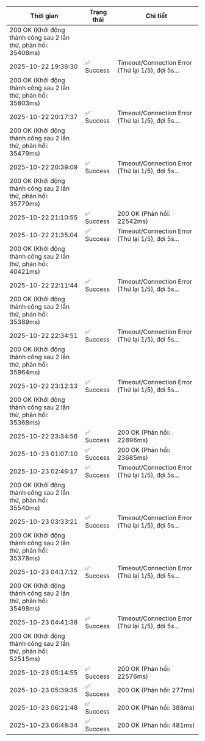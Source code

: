 | Thời gian | Trạng thái | Chi tiết |
|---|---|---|
200 OK (Khởi động thành công sau 2 lần thử, phản hồi: 35408ms) |
| 2025-10-22 19:36:30 | ✅ Success | Timeout/Connection Error (Thử lại 1/5), đợi 5s...
200 OK (Khởi động thành công sau 2 lần thử, phản hồi: 35803ms) |
| 2025-10-22 20:17:37 | ✅ Success | Timeout/Connection Error (Thử lại 1/5), đợi 5s...
200 OK (Khởi động thành công sau 2 lần thử, phản hồi: 35479ms) |
| 2025-10-22 20:39:09 | ✅ Success | Timeout/Connection Error (Thử lại 1/5), đợi 5s...
200 OK (Khởi động thành công sau 2 lần thử, phản hồi: 35779ms) |
| 2025-10-22 21:10:55 | ✅ Success | 200 OK (Phản hồi: 22542ms) |
| 2025-10-22 21:35:04 | ✅ Success | Timeout/Connection Error (Thử lại 1/5), đợi 5s...
200 OK (Khởi động thành công sau 2 lần thử, phản hồi: 40421ms) |
| 2025-10-22 22:11:44 | ✅ Success | Timeout/Connection Error (Thử lại 1/5), đợi 5s...
200 OK (Khởi động thành công sau 2 lần thử, phản hồi: 35389ms) |
| 2025-10-22 22:34:51 | ✅ Success | Timeout/Connection Error (Thử lại 1/5), đợi 5s...
200 OK (Khởi động thành công sau 2 lần thử, phản hồi: 35964ms) |
| 2025-10-22 23:12:13 | ✅ Success | Timeout/Connection Error (Thử lại 1/5), đợi 5s...
200 OK (Khởi động thành công sau 2 lần thử, phản hồi: 35368ms) |
| 2025-10-22 23:34:56 | ✅ Success | 200 OK (Phản hồi: 22896ms) |
| 2025-10-23 01:07:10 | ✅ Success | 200 OK (Phản hồi: 23685ms) |
| 2025-10-23 02:46:17 | ✅ Success | Timeout/Connection Error (Thử lại 1/5), đợi 5s...
200 OK (Khởi động thành công sau 2 lần thử, phản hồi: 35540ms) |
| 2025-10-23 03:33:21 | ✅ Success | Timeout/Connection Error (Thử lại 1/5), đợi 5s...
200 OK (Khởi động thành công sau 2 lần thử, phản hồi: 35378ms) |
| 2025-10-23 04:17:12 | ✅ Success | Timeout/Connection Error (Thử lại 1/5), đợi 5s...
200 OK (Khởi động thành công sau 2 lần thử, phản hồi: 35498ms) |
| 2025-10-23 04:41:38 | ✅ Success | Timeout/Connection Error (Thử lại 1/5), đợi 5s...
200 OK (Khởi động thành công sau 2 lần thử, phản hồi: 52515ms) |
| 2025-10-23 05:14:55 | ✅ Success | 200 OK (Phản hồi: 22576ms) |
| 2025-10-23 05:39:35 | ✅ Success | 200 OK (Phản hồi: 277ms) |
| 2025-10-23 06:21:48 | ✅ Success | 200 OK (Phản hồi: 388ms) |
| 2025-10-23 06:48:34 | ✅ Success | 200 OK (Phản hồi: 481ms) |
